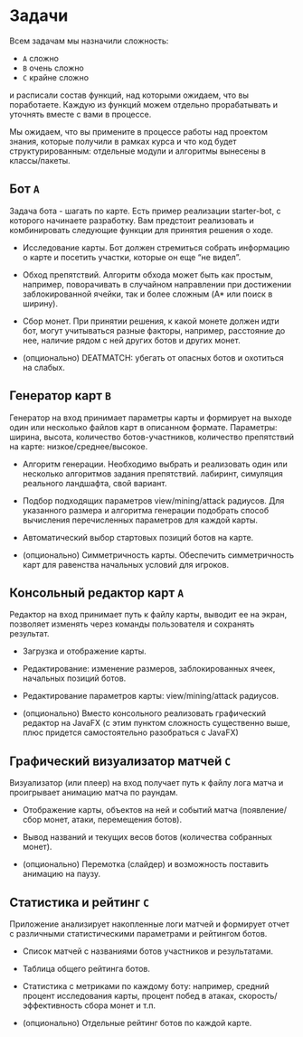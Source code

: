 # Задачи

Всем задачам мы назначили сложность: 
- `A` сложно 
- `B` очень сложно 
- `C` крайне сложно
  
и расписали состав функций, над которыми ожидаем, что вы поработаете. Каждую из функций можем отдельно прорабатывать и уточнять вместе с вами в процессе.

Мы ожидаем, что вы примените в процессе работы над проектом знания, которые получили в рамках курса и что код будет структурированным: отдельные модули и алгоритмы вынесены в классы/пакеты.

## Бот `A`

Задача бота - шагать по карте. Есть пример реализации starter-bot, с которого начинаете разработку. Вам предстоит реализовать и комбинировать следующие функции для принятия решения о ходе.

- Исследование карты. Бот должен стремиться собрать информацию о карте и посетить участки, которые он еще “не видел”.

- Обход препятствий. Алгоритм обхода может быть как простым, например, поворачивать в случайном направлении при достижении заблокированной ячейки, так и более сложным (A* или поиск в ширину).

- Сбор монет. При принятии решения, к какой монете должен идти бот, могут учитываться разные факторы, например, расстояние до нее, наличие рядом с ней других ботов и других монет.

- (опционально) DEATMATCH: убегать от опасных ботов и охотиться на слабых.

## Генератор карт `B`

Генератор на вход принимает параметры карты и формирует на выходе один или несколько файлов карт в описанном формате. Параметры: ширина, высота, количество ботов-участников, количество препятствий на карте: низкое/среднее/высокое.

- Алгоритм генерации. Необходимо выбрать и реализовать один или несколько алгоритмов задания препятствий. лабиринт, симуляция реального ландшафта, свой вариант.

- Подбор подходящих параметров view/mining/attack радиусов. Для указанного размера и алгоритма генерации подобрать способ вычисления перечисленных параметров для каждой карты.

- Автоматический выбор стартовых позиций ботов на карте.
  
- (опционально) Симметричность карты. Обеспечить симметричность карт для равенства начальных условий для игроков.

## Консольный редактор карт `A`

Редактор на вход принимает путь к файлу карты, выводит ее на экран, позволяет изменять через команды пользователя и сохранять результат.

- Загрузка и отображение карты.

- Редактирование: изменение размеров, заблокированных ячеек, начальных позиций ботов.

- Редактирование параметров карты: view/mining/attack радиусов.

- (опционально) Вместо консольного реализовать графический редактор на JavaFX (с этим пунктом сложность существенно выше, плюс придется самостоятельно  разобраться с JavaFX)

## Графический визуализатор матчей `C`

Визуализатор (или плеер) на вход получает путь к файлу лога матча и проигрывает анимацию матча по раундам.

- Отображение карты, объектов на ней и событий матча (появление/сбор монет, атаки, перемещения ботов).

- Вывод названий и текущих весов ботов (количества собранных монет).

- (опционально) Перемотка (слайдер) и возможность поставить анимацию на паузу.

## Статистика и рейтинг `C`

Приложение анализирует накопленные логи матчей и формирует отчет с различными статистическими параметрами и рейтингом ботов.

- Список матчей с названиями ботов участников и результатами.

- Таблица общего рейтинга ботов.

- Статистика с метриками по каждому боту: например, средний процент исследования карты, процент побед в атаках, скорость/эффективность сбора монет и т.п.

- (опционально) Отдельные рейтинг ботов по каждой карте.
